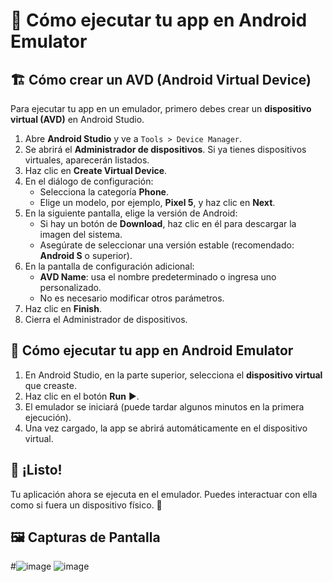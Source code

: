 # 📱 Cómo ejecutar tu app en Android Emulator

## 🏗️ Cómo crear un AVD (Android Virtual Device)

Para ejecutar tu app en un emulador, primero debes crear un **dispositivo virtual (AVD)** en Android Studio.

1. Abre **Android Studio** y ve a `Tools > Device Manager`.
2. Se abrirá el **Administrador de dispositivos**. Si ya tienes dispositivos virtuales, aparecerán listados.
3. Haz clic en **Create Virtual Device**.
4. En el diálogo de configuración:
   - Selecciona la categoría **Phone**.
   - Elige un modelo, por ejemplo, **Pixel 5**, y haz clic en **Next**.
5. En la siguiente pantalla, elige la versión de Android:
   - Si hay un botón de **Download**, haz clic en él para descargar la imagen del sistema.
   - Asegúrate de seleccionar una versión estable (recomendado: **Android S** o superior).
6. En la pantalla de configuración adicional:
   - **AVD Name**: usa el nombre predeterminado o ingresa uno personalizado.
   - No es necesario modificar otros parámetros.
7. Haz clic en **Finish**.
8. Cierra el Administrador de dispositivos.

## 🚀 Cómo ejecutar tu app en Android Emulator

1. En Android Studio, en la parte superior, selecciona el **dispositivo virtual** que creaste.
2. Haz clic en el botón **Run** ▶️.
3. El emulador se iniciará (puede tardar algunos minutos en la primera ejecución).
4. Una vez cargado, la app se abrirá automáticamente en el dispositivo virtual.

## 🎉 ¡Listo!
Tu aplicación ahora se ejecuta en el emulador. Puedes interactuar con ella como si fuera un dispositivo físico. 🚀

## 🖼️ Capturas de Pantalla
#![image](https://github.com/user-attachments/assets/98b6f3fe-77f7-4497-bae7-9f0feb88c221)
![image](https://github.com/user-attachments/assets/3aaac3ce-6252-4906-a58a-d677dba59f7b)

